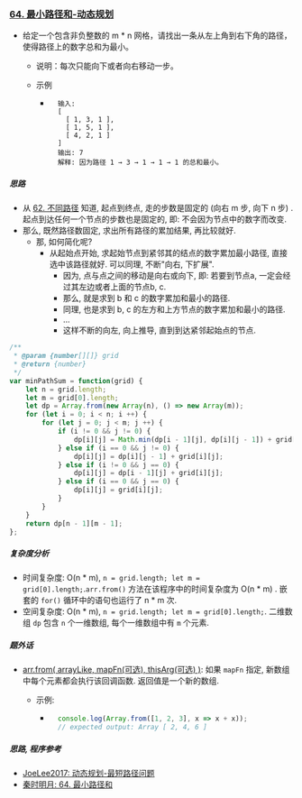 ### [64. 最小路径和-动态规划](https://leetcode-cn.com/problems/minimum-path-sum/)

* 给定一个包含非负整数的 m * n 网格，请找出一条从左上角到右下角的路径，使得路径上的数字总和为最小。

    * 说明：每次只能向下或者向右移动一步。

    * 示例

        * ```example
            输入:
            [
              [ 1, 3, 1 ],
              [ 1, 5, 1 ],
              [ 4, 2, 1 ]
            ]
            输出: 7
            解释: 因为路径 1 → 3 → 1 → 1 → 1 的总和最小。
            ```



##### 思路

* 从 [62. 不同路径](https://leetcode-cn.com/problems/unique-paths/solution/62-bu-tong-lu-jing-pai-lie-zu-he-dong-tai-gui-hua-/) 知道, 起点到终点, 走的步数是固定的 (向右 m 步, 向下 n 步) . 起点到达任何一个节点的步数也是固定的, 即: 不会因为节点中的数字而改变.
* 那么, 既然路径数固定, 求出所有路径的累加结果, 再比较就好.
    * 那, 如何简化呢? 
        * 从起始点开始, 求起始节点到紧邻其的结点的数字累加最小路径, 直接选中该路径就好. 可以同理, 不断"向右, 下扩展".
            * 因为, 点与点之间的移动是向右或向下, 即: 若要到节点a, 一定会经过其左边或者上面的节点b, c.
            * 那么, 就是求到 b 和 c 的数字累加和最小的路径.
            * 同理, 也是求到 b, c 的左方和上方节点的数字累加和最小的路径.
            * ...
            * 这样不断的向左, 向上推导, 直到到达紧邻起始点的节点.

```javascript
/**
 * @param {number[][]} grid
 * @return {number}
 */
var minPathSum = function(grid) {
	let n = grid.length;
    let m = grid[0].length;
    let dp = Array.from(new Array(n), () => new Array(m));
    for (let i = 0; i < n; i ++) {
        for (let j = 0; j < m; j ++) {
            if (i != 0 && j != 0) {
                dp[i][j] = Math.min(dp[i - 1][j], dp[i][j - 1]) + grid[i][j];
            } else if (i == 0 && j != 0) {
                dp[i][j] = dp[i][j - 1] + grid[i][j];
            } else if (i != 0 && j == 0) {
                dp[i][j] = dp[i - 1][j] + grid[i][j];
            } else if (i == 0 && j == 0) {
                dp[i][j] = grid[i][j];
            }
        }
    }
    return dp[n - 1][m - 1];
};
```



##### 复杂度分析

* 时间复杂度: O(n * m), `n = grid.length; let m = grid[0].length;`.`arr.from()` 方法在该程序中的时间复杂度为 O(n * m) . 嵌套的 `for()` 循环中的语句也运行了 n * m 次.
* 空间复杂度: O(n * m), `n = grid.length; let m = grid[0].length;`. 二维数组 `dp` 包含 `n` 个一维数组, 每个一维数组中有 `m` 个元素.



##### 题外话

* [arr.from( arrayLike, mapFn(可选), thisArg(可选) )](https://developer.mozilla.org/zh-CN/docs/Web/JavaScript/Reference/Global_Objects/Array/from): 如果 `mapFn` 指定, 新数组中每个元素都会执行该回调函数. 返回值是一个新的数组.

    * 示例:

        * ```javascript
            console.log(Array.from([1, 2, 3], x => x + x));
            // expected output: Array [ 2, 4, 6 ]
            ```



##### 思路, 程序参考

* [JoeLee2017: 动态规划-最短路径问题](https://www.cnblogs.com/lixing-nlp/p/7688549.html)
* [秦时明月: 64. 最小路径和](https://leetcode-cn.com/problems/minimum-path-sum/solution/64-zui-xiao-lu-jing-he-by-alexer-660/)